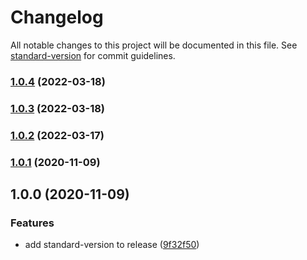# Changelog

All notable changes to this project will be documented in this file. See [standard-version](https://github.com/conventional-changelog/standard-version) for commit guidelines.

### [1.0.4](https://github.com/kufu/smarthr-normalize-css/compare/v1.0.3...v1.0.4) (2022-03-18)

### [1.0.3](https://github.com/kufu/smarthr-normalize-css/compare/v1.0.2...v1.0.3) (2022-03-18)

### [1.0.2](https://github.com/kufu/smarthr-normalize-css/compare/v1.0.1...v1.0.2) (2022-03-17)

### [1.0.1](https://github.com/kufu/smarthr-normalize-css/compare/v1.0.0...v1.0.1) (2020-11-09)

## 1.0.0 (2020-11-09)


### Features

* add standard-version to release ([9f32f50](https://github.com/kufu/smarthr-normalize-css/commit/9f32f50c40232a8fc39ad43b3790a3d286c7369b))
